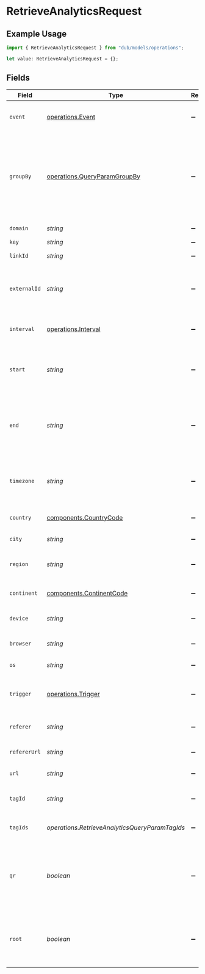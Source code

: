 # RetrieveAnalyticsRequest

## Example Usage

```typescript
import { RetrieveAnalyticsRequest } from "dub/models/operations";

let value: RetrieveAnalyticsRequest = {};
```

## Fields

| Field                                                                                                                                                                                    | Type                                                                                                                                                                                     | Required                                                                                                                                                                                 | Description                                                                                                                                                                              | Example                                                                                                                                                                                  |
| ---------------------------------------------------------------------------------------------------------------------------------------------------------------------------------------- | ---------------------------------------------------------------------------------------------------------------------------------------------------------------------------------------- | ---------------------------------------------------------------------------------------------------------------------------------------------------------------------------------------- | ---------------------------------------------------------------------------------------------------------------------------------------------------------------------------------------- | ---------------------------------------------------------------------------------------------------------------------------------------------------------------------------------------- |
| `event`                                                                                                                                                                                  | [operations.Event](../../models/operations/event.md)                                                                                                                                     | :heavy_minus_sign:                                                                                                                                                                       | The type of event to retrieve analytics for. Defaults to `clicks`.                                                                                                                       |                                                                                                                                                                                          |
| `groupBy`                                                                                                                                                                                | [operations.QueryParamGroupBy](../../models/operations/queryparamgroupby.md)                                                                                                             | :heavy_minus_sign:                                                                                                                                                                       | The parameter to group the analytics data points by. Defaults to `count` if undefined. Note that `trigger` is deprecated (use `triggers` instead), but kept for backwards compatibility. |                                                                                                                                                                                          |
| `domain`                                                                                                                                                                                 | *string*                                                                                                                                                                                 | :heavy_minus_sign:                                                                                                                                                                       | The domain to filter analytics for.                                                                                                                                                      |                                                                                                                                                                                          |
| `key`                                                                                                                                                                                    | *string*                                                                                                                                                                                 | :heavy_minus_sign:                                                                                                                                                                       | The short link slug.                                                                                                                                                                     |                                                                                                                                                                                          |
| `linkId`                                                                                                                                                                                 | *string*                                                                                                                                                                                 | :heavy_minus_sign:                                                                                                                                                                       | The unique ID of the short link on Dub.                                                                                                                                                  |                                                                                                                                                                                          |
| `externalId`                                                                                                                                                                             | *string*                                                                                                                                                                                 | :heavy_minus_sign:                                                                                                                                                                       | This is the ID of the link in the your database. Must be prefixed with 'ext_' when passed as a query parameter.                                                                          |                                                                                                                                                                                          |
| `interval`                                                                                                                                                                               | [operations.Interval](../../models/operations/interval.md)                                                                                                                               | :heavy_minus_sign:                                                                                                                                                                       | The interval to retrieve analytics for. If undefined, defaults to 24h.                                                                                                                   |                                                                                                                                                                                          |
| `start`                                                                                                                                                                                  | *string*                                                                                                                                                                                 | :heavy_minus_sign:                                                                                                                                                                       | The start date and time when to retrieve analytics from. Takes precedence over `interval`.                                                                                               |                                                                                                                                                                                          |
| `end`                                                                                                                                                                                    | *string*                                                                                                                                                                                 | :heavy_minus_sign:                                                                                                                                                                       | The end date and time when to retrieve analytics from. If not provided, defaults to the current date. Takes precedence over `interval`.                                                  |                                                                                                                                                                                          |
| `timezone`                                                                                                                                                                               | *string*                                                                                                                                                                                 | :heavy_minus_sign:                                                                                                                                                                       | The IANA time zone code for aligning timeseries granularity (e.g. America/New_York). Defaults to UTC.                                                                                    | America/New_York                                                                                                                                                                         |
| `country`                                                                                                                                                                                | [components.CountryCode](../../models/components/countrycode.md)                                                                                                                         | :heavy_minus_sign:                                                                                                                                                                       | The country to retrieve analytics for.                                                                                                                                                   |                                                                                                                                                                                          |
| `city`                                                                                                                                                                                   | *string*                                                                                                                                                                                 | :heavy_minus_sign:                                                                                                                                                                       | The city to retrieve analytics for.                                                                                                                                                      | New York                                                                                                                                                                                 |
| `region`                                                                                                                                                                                 | *string*                                                                                                                                                                                 | :heavy_minus_sign:                                                                                                                                                                       | The ISO 3166-2 region code to retrieve analytics for.                                                                                                                                    |                                                                                                                                                                                          |
| `continent`                                                                                                                                                                              | [components.ContinentCode](../../models/components/continentcode.md)                                                                                                                     | :heavy_minus_sign:                                                                                                                                                                       | The continent to retrieve analytics for.                                                                                                                                                 |                                                                                                                                                                                          |
| `device`                                                                                                                                                                                 | *string*                                                                                                                                                                                 | :heavy_minus_sign:                                                                                                                                                                       | The device to retrieve analytics for.                                                                                                                                                    | Desktop                                                                                                                                                                                  |
| `browser`                                                                                                                                                                                | *string*                                                                                                                                                                                 | :heavy_minus_sign:                                                                                                                                                                       | The browser to retrieve analytics for.                                                                                                                                                   | Chrome                                                                                                                                                                                   |
| `os`                                                                                                                                                                                     | *string*                                                                                                                                                                                 | :heavy_minus_sign:                                                                                                                                                                       | The OS to retrieve analytics for.                                                                                                                                                        | Windows                                                                                                                                                                                  |
| `trigger`                                                                                                                                                                                | [operations.Trigger](../../models/operations/trigger.md)                                                                                                                                 | :heavy_minus_sign:                                                                                                                                                                       | The trigger to retrieve analytics for. If undefined, return both QR and link clicks.                                                                                                     |                                                                                                                                                                                          |
| `referer`                                                                                                                                                                                | *string*                                                                                                                                                                                 | :heavy_minus_sign:                                                                                                                                                                       | The referer to retrieve analytics for.                                                                                                                                                   | google.com                                                                                                                                                                               |
| `refererUrl`                                                                                                                                                                             | *string*                                                                                                                                                                                 | :heavy_minus_sign:                                                                                                                                                                       | The full referer URL to retrieve analytics for.                                                                                                                                          | https://dub.co/blog                                                                                                                                                                      |
| `url`                                                                                                                                                                                    | *string*                                                                                                                                                                                 | :heavy_minus_sign:                                                                                                                                                                       | The URL to retrieve analytics for.                                                                                                                                                       |                                                                                                                                                                                          |
| `tagId`                                                                                                                                                                                  | *string*                                                                                                                                                                                 | :heavy_minus_sign:                                                                                                                                                                       | Deprecated. Use `tagIds` instead. The tag ID to retrieve analytics for.                                                                                                                  |                                                                                                                                                                                          |
| `tagIds`                                                                                                                                                                                 | *operations.RetrieveAnalyticsQueryParamTagIds*                                                                                                                                           | :heavy_minus_sign:                                                                                                                                                                       | The tag IDs to retrieve analytics for.                                                                                                                                                   |                                                                                                                                                                                          |
| `qr`                                                                                                                                                                                     | *boolean*                                                                                                                                                                                | :heavy_minus_sign:                                                                                                                                                                       | Deprecated. Use the `trigger` field instead. Filter for QR code scans. If true, filter for QR codes only. If false, filter for links only. If undefined, return both.                    |                                                                                                                                                                                          |
| `root`                                                                                                                                                                                   | *boolean*                                                                                                                                                                                | :heavy_minus_sign:                                                                                                                                                                       | Filter for root domains. If true, filter for domains only. If false, filter for links only. If undefined, return both.                                                                   |                                                                                                                                                                                          |
